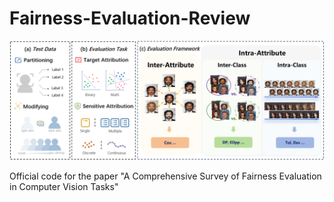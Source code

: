 # Fairness-Evaluation-Review
![avatar](framework.png)

Official code for the paper "A Comprehensive Survey of Fairness Evaluation in Computer Vision Tasks"
